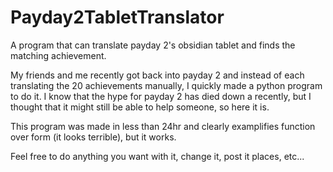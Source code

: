 # Payday2TabletTranslator
A program that can translate payday 2's obsidian tablet and finds the matching achievement.

My friends and me recently got back into payday 2 and instead of each translating the 20 achievements manually, I quickly made a python program to do it. I know that the hype for payday 2 has died down a recently, but I thought that it might still be able to help someone, so here it is.

This program was made in less than 24hr and clearly examplifies function over form (it looks terrible), but it works.

Feel free to do anything you want with it, change it, post it places, etc...
